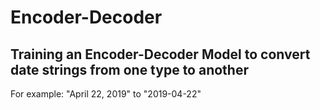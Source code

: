 # Encoder-Decoder
<h2>Training an Encoder-Decoder Model to convert date strings from one type to another</h2>

<p> For example: "April 22, 2019" to "2019-04-22"</p>


